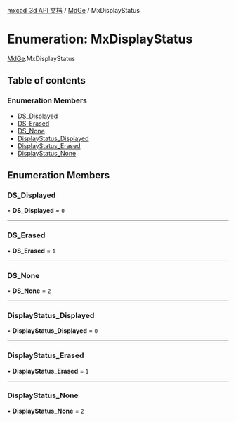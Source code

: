 [mxcad_3d API 文档](../README.md) / [MdGe](../modules/MdGe.md) / MxDisplayStatus

# Enumeration: MxDisplayStatus

[MdGe](../modules/MdGe.md).MxDisplayStatus

## Table of contents

### Enumeration Members

- [DS\_Displayed](MdGe.MxDisplayStatus.md#ds_displayed)
- [DS\_Erased](MdGe.MxDisplayStatus.md#ds_erased)
- [DS\_None](MdGe.MxDisplayStatus.md#ds_none)
- [DisplayStatus\_Displayed](MdGe.MxDisplayStatus.md#displaystatus_displayed)
- [DisplayStatus\_Erased](MdGe.MxDisplayStatus.md#displaystatus_erased)
- [DisplayStatus\_None](MdGe.MxDisplayStatus.md#displaystatus_none)

## Enumeration Members

### DS\_Displayed

• **DS\_Displayed** = ``0``

___

### DS\_Erased

• **DS\_Erased** = ``1``

___

### DS\_None

• **DS\_None** = ``2``

___

### DisplayStatus\_Displayed

• **DisplayStatus\_Displayed** = ``0``

___

### DisplayStatus\_Erased

• **DisplayStatus\_Erased** = ``1``

___

### DisplayStatus\_None

• **DisplayStatus\_None** = ``2``
